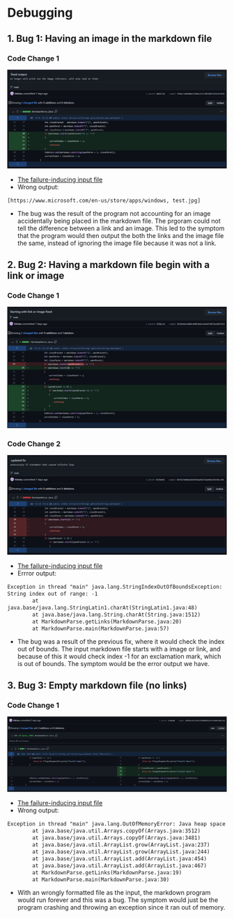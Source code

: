 # Debugging

## 1. Bug 1: Having an image in the markdown file
### Code Change 1
![image](lab3.jpg)
- [The failure-inducing input file](https://github.com/httrieu/markdown-parser/blob/main/test-file2.md)
- Wrong output:
```
[https://www.microsoft.com/en-us/store/apps/windows, test.jpg]
```
-  The bug was the result of the program not accounting for an image accidentally being placed in the markdown file. The prgoram could not tell the difference between a link and an image. This led to the symptom that the program would then output the both the links and the image file the same, instead of ignoring the image file because it was not a link. 

## 2. Bug 2: Having a markdown file begin with a link or image
### Code Change 1
![image](lab3b.jpg)
### Code Change 2
![image](lab3e.jpg)
- [The failure-inducing input file](https://github.com/httrieu/markdown-parser/blob/main/test-file3.md)
- Errror output: 
```
Exception in thread "main" java.lang.StringIndexOutOfBoundsException: String index out of range: -1
        at java.base/java.lang.StringLatin1.charAt(StringLatin1.java:48)
        at java.base/java.lang.String.charAt(String.java:1512)
        at MarkdownParse.getLinks(MarkdownParse.java:20)
        at MarkdownParse.main(MarkdownParse.java:57)
```
- The bug was a result of the previous fix, where it would check the index out of bounds. The input markdown file starts with a image or link, and because of this it would check index -1 for an exclamation mark, which is out of bounds. The symptom would be the error output we have. 

## 3. Bug 3: Empty markdown file (no links)
### Code Change 1
![image](pic2.jpg)
- [The failure-inducing input file](https://github.com/httrieu/markdown-parser/blob/main/test-file7v2.md)
- Wrong output:
```
Exception in thread "main" java.lang.OutOfMemoryError: Java heap space
        at java.base/java.util.Arrays.copyOf(Arrays.java:3512)        
        at java.base/java.util.Arrays.copyOf(Arrays.java:3481)        
        at java.base/java.util.ArrayList.grow(ArrayList.java:237)     
        at java.base/java.util.ArrayList.grow(ArrayList.java:244)     
        at java.base/java.util.ArrayList.add(ArrayList.java:454)      
        at java.base/java.util.ArrayList.add(ArrayList.java:467)      
        at MarkdownParse.getLinks(MarkdownParse.java:19)
        at MarkdownParse.main(MarkdownParse.java:30)
```
- With an wrongly formatted file as the input, the markdown program would run forever and this was a bug. The symptom would just be the program crashing and throwing an exception since it ran out of memory. 